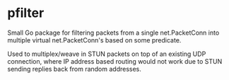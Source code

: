 # pfilter
Small Go package for filtering packets from a single net.PacketConn into multiple virtual net.PacketConn's based on some predicate.

Used to multiplex/weave in STUN packets on top of an existing UDP connection, where IP address based routing would not work due to STUN sending replies back from random addresses.


